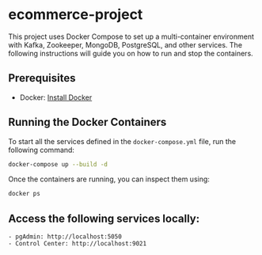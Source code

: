 # ecommerce-project

This project uses Docker Compose to set up a multi-container environment with Kafka, Zookeeper, MongoDB, PostgreSQL, and other services. The following instructions will guide you on how to run and stop the containers.

## Prerequisites

- Docker: [Install Docker](https://docs.docker.com/get-docker/)

## Running the Docker Containers

To start all the services defined in the `docker-compose.yml` file, run the following command:

```bash
docker-compose up --build -d
```
Once the containers are running, you can inspect them using:

```bash
docker ps
```

## Access the following services locally:
    - pgAdmin: http://localhost:5050
    - Control Center: http://localhost:9021
